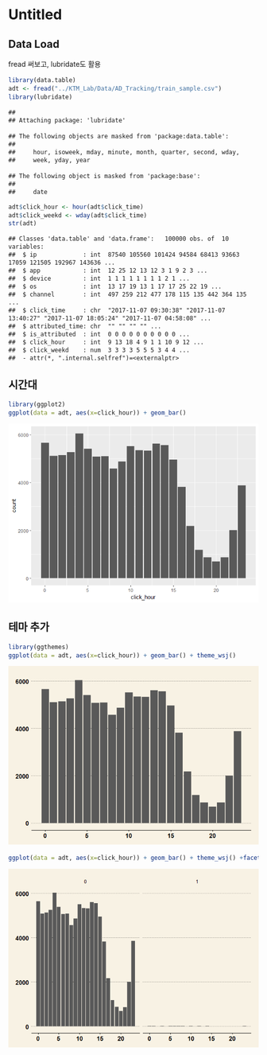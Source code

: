Untitled
================

Data Load
---------

fread 써보고, lubridate도 활용

``` r
library(data.table)
adt <- fread("../KTM_Lab/Data/AD_Tracking/train_sample.csv")
library(lubridate)
```

    ## 
    ## Attaching package: 'lubridate'

    ## The following objects are masked from 'package:data.table':
    ## 
    ##     hour, isoweek, mday, minute, month, quarter, second, wday,
    ##     week, yday, year

    ## The following object is masked from 'package:base':
    ## 
    ##     date

``` r
adt$click_hour <- hour(adt$click_time)
adt$click_weekd <- wday(adt$click_time)
str(adt)
```

    ## Classes 'data.table' and 'data.frame':   100000 obs. of  10 variables:
    ##  $ ip             : int  87540 105560 101424 94584 68413 93663 17059 121505 192967 143636 ...
    ##  $ app            : int  12 25 12 13 12 3 1 9 2 3 ...
    ##  $ device         : int  1 1 1 1 1 1 1 1 2 1 ...
    ##  $ os             : int  13 17 19 13 1 17 17 25 22 19 ...
    ##  $ channel        : int  497 259 212 477 178 115 135 442 364 135 ...
    ##  $ click_time     : chr  "2017-11-07 09:30:38" "2017-11-07 13:40:27" "2017-11-07 18:05:24" "2017-11-07 04:58:08" ...
    ##  $ attributed_time: chr  "" "" "" "" ...
    ##  $ is_attributed  : int  0 0 0 0 0 0 0 0 0 0 ...
    ##  $ click_hour     : int  9 13 18 4 9 1 1 10 9 12 ...
    ##  $ click_weekd    : num  3 3 3 3 5 5 5 3 4 4 ...
    ##  - attr(*, ".internal.selfref")=<externalptr>

시간대
------

``` r
library(ggplot2)
ggplot(data = adt, aes(x=click_hour)) + geom_bar()
```

![](adt_ggplot_files/figure-markdown_github/hour-1.png)

테마 추가
---------

``` r
library(ggthemes)
ggplot(data = adt, aes(x=click_hour)) + geom_bar() + theme_wsj()
```

![](adt_ggplot_files/figure-markdown_github/with%20theme-1.png)

``` r
ggplot(data = adt, aes(x=click_hour)) + geom_bar() + theme_wsj() +facet_grid(.~is_attributed)
```

![](adt_ggplot_files/figure-markdown_github/sector-1.png)
